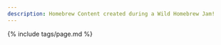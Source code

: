 ```yaml
---
description: Homebrew Content created during a Wild Homebrew Jam!
---
```

{% include tags/page.md %}
 